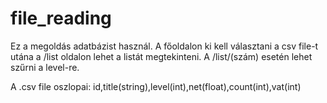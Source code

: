 # file_reading

Ez a megoldás adatbázist használ.
A főoldalon ki kell választani a csv file-t utána a /list oldalon lehet a listát megtekinteni.
A /list/(szám) esetén lehet szűrni a level-re.

A .csv file oszlopai:
id,title(string),level(int),net(float),count(int),vat(int)
